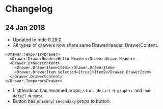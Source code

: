 # Changelog

## 24 Jan 2018
- Updated to mdc 0.29.0.
- All types of drawers now share same DrawerHeader, DrawerContent.
```
<Drawer.TemporaryDrawer>
  <Drawer.DrawerHeader>Hello Header</Drawer.DrawerHeader>
  <Drawer.DrawerContent>
    <Drawer.DrawerItem>Item1</Drawer.DrawerItem>
    <Drawer.DrawerItem selected={true}>Item2</Drawer.DrawerItem>
  </Drawer.DrawerContent>
</Drawer.TemporaryDrawer>
```
- ListItemIcon has renamed props, `start-detail` => `graphic` and `end-detail` => `meta`.
- Button has `primary`/ `secondary` props to button.